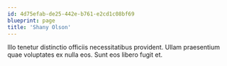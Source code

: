 ```yaml
---
id: 4d75efab-de25-442e-b761-e2cd1c08bf69
blueprint: page
title: 'Shany Olson'
---
```

Illo tenetur distinctio officiis necessitatibus provident. Ullam praesentium quae voluptates ex nulla eos. Sunt eos libero fugit et.